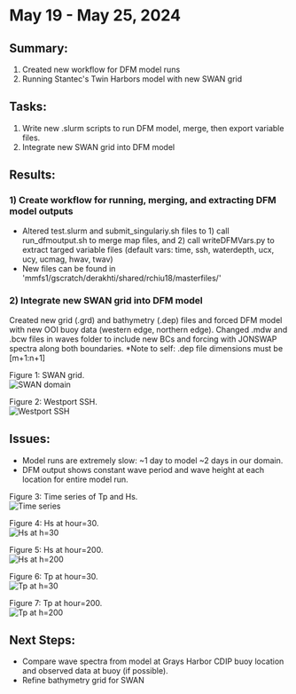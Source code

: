 # May 19 - May 25, 2024

## Summary:
1) Created new workflow for DFM model runs <br>
2) Running Stantec's Twin Harbors model with new SWAN grid <br>

## Tasks:
1) Write new .slurm scripts to run DFM model, merge, then export variable files. <br>
2) Integrate new SWAN grid into DFM model

## Results:
### 1) Create workflow for running, merging, and extracting DFM model outputs
- Altered test.slurm and submit_singulariy.sh files to 1) call run_dfmoutput.sh to merge map files, and 2) call writeDFMVars.py to extract targed variable files (default vars: time, ssh, waterdepth, ucx, ucy, ucmag, hwav, twav) 
- New files can be found in 'mmfs1/gscratch/derakhti/shared/rchiu18/masterfiles/'

### 2) Integrate new SWAN grid into DFM model
Created new grid (.grd) and bathymetry (.dep) files and forced DFM model with new OOI buoy data (western edge, northern edge). Changed .mdw and .bcw files in waves folder to include new BCs and forcing with JONSWAP spectra along both boundaries.
*Note to self: .dep file dimensions must be [m+1:n+1]

Figure 1: SWAN grid.<br>
![SWAN domain](../Figures/052824meeting/swangrid_bcs.png)

Figure 2: Westport SSH.<br>
![Westport SSH](../Figures/052824meeting/westport_wl.png)


## Issues:
- Model runs are extremely slow: ~1 day to model ~2 days in our domain.
- DFM output shows constant wave period and wave height at each location for entire model run.

Figure 3: Time series of Tp and Hs.<br>
![Time series](../Figures/052824meeting/TpHs_CDIPGH.png)

Figure 4: Hs at hour=30.<br>
![Hs at h=30](../Figures/052824meeting/Hs_h30.png)

Figure 5: Hs at hour=200.<br>
![Hs at h=200](../Figures/052824meeting/Hs_h200.png)

Figure 6: Tp at hour=30.<br>
![Tp at h=30](../Figures/052824meeting/Tp_h30.png)

Figure 7: Tp at hour=200.<br>
![Tp at h=200](../Figures/052824meeting/Tp_h200.png)

## Next Steps:
- Compare wave spectra from model at Grays Harbor CDIP buoy location and observed data at buoy (if possible).
- Refine bathymetry grid for SWAN 
